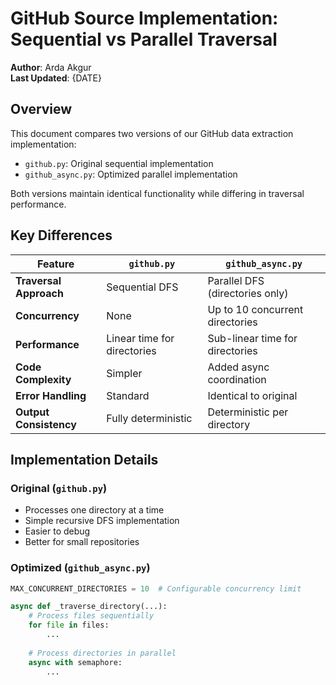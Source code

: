 # GitHub Source Implementation: Sequential vs Parallel Traversal

**Author**: Arda Akgur  
**Last Updated**: {DATE}  

## Overview

This document compares two versions of our GitHub data extraction implementation:
- `github.py`: Original sequential implementation
- `github_async.py`: Optimized parallel implementation

Both versions maintain identical functionality while differing in traversal performance.

## Key Differences

| Feature                | `github.py`                     | `github_async.py`               |
|------------------------|---------------------------------|----------------------------------|
| **Traversal Approach** | Sequential DFS                 | Parallel DFS (directories only)  |
| **Concurrency**        | None                           | Up to 10 concurrent directories |
| **Performance**        | Linear time for directories    | Sub-linear time for directories |
| **Code Complexity**    | Simpler                       | Added async coordination        |
| **Error Handling**     | Standard                      | Identical to original           |
| **Output Consistency** | Fully deterministic           | Deterministic per directory     |

## Implementation Details

### Original (`github.py`)
- Processes one directory at a time
- Simple recursive DFS implementation
- Easier to debug
- Better for small repositories

### Optimized (`github_async.py`)
```python
MAX_CONCURRENT_DIRECTORIES = 10  # Configurable concurrency limit

async def _traverse_directory(...):
    # Process files sequentially
    for file in files:
        ...
    
    # Process directories in parallel
    async with semaphore:
        ...

